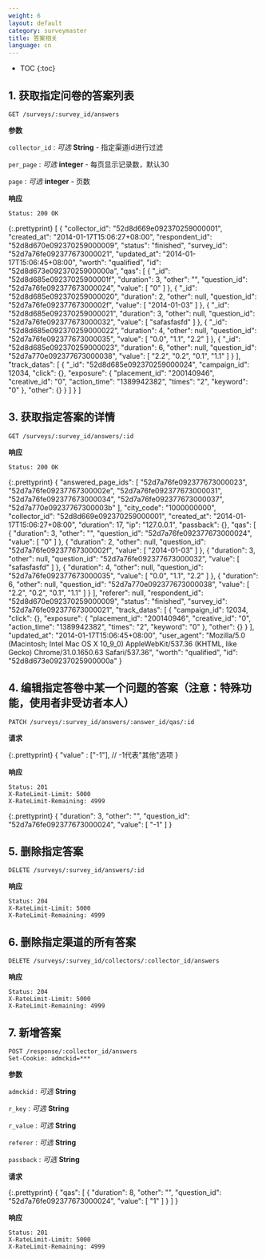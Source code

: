 ```yaml
---
weight: 6
layout: default
category: surveymaster
title: 答案相关
language: cn
---
```


* TOC
{:toc}

## 1. 获取指定问卷的答案列表
    GET /surveys/:survey_id/answers

**参数**

`collector_id`
: _可选_ **String** - 指定渠道id进行过滤

`per_page`
: _可选_ **integer** - 每页显示记录数，默认30

`page`
: _可选_ **integer** - 页数

**响应**

    Status: 200 OK

{:.prettyprint}
    [
        {
            "collector_id": "52d8d669e092370259000001",
            "created_at": "2014-01-17T15:06:27+08:00",
            "respondent_id": "52d8d670e092370259000009",
            "status": "finished",
            "survey_id": "52d7a76fe092377673000021",
            "updated_at": "2014-01-17T15:06:45+08:00",
            "worth": "qualified",
            "id": "52d8d673e09237025900000a",
            "qas": [
                {
                    "_id": "52d8d685e09237025900001f",
                    "duration": 3,
                    "other": "",
                    "question_id": "52d7a76fe092377673000024",
                    "value": [
                        "0"
                    ]
                },
                {
                    "_id": "52d8d685e092370259000020",
                    "duration": 2,
                    "other": null,
                    "question_id": "52d7a76fe09237767300002f",
                    "value": [
                        "2014-01-03"
                    ]
                },
                {
                    "_id": "52d8d685e092370259000021",
                    "duration": 3,
                    "other": null,
                    "question_id": "52d7a76fe092377673000032",
                    "value": [
                        "safasfasfd"
                    ]
                },
                {
                    "_id": "52d8d685e092370259000022",
                    "duration": 4,
                    "other": null,
                    "question_id": "52d7a76fe092377673000035",
                    "value": [
                        "0.0",
                        "1.1",
                        "2.2"
                    ]
                },
                {
                    "_id": "52d8d685e092370259000023",
                    "duration": 6,
                    "other": null,
                    "question_id": "52d7a770e092377673000038",
                    "value": [
                        "2.2",
                        "0.2",
                        "0.1",
                        "1.1"
                    ]
                }
            ],
            "track_datas": [
                {
                    "_id": "52d8d685e092370259000024",
                    "campaign_id": 12034,
                    "click": {},
                    "exposure": {
                        "placement_id": "200140946",
                        "creative_id": "0",
                        "action_time": "1389942382",
                        "times": "2",
                        "keyword": "0"
                    },
                    "other": {}
                }
            ]
        }
    ]


## 3. 获取指定答案的详情
    GET /surveys/:survey_id/answers/:id

**响应**

    Status: 200 OK

{:.prettyprint}
    {
        "answered_page_ids": [
            "52d7a76fe092377673000023",
            "52d7a76fe09237767300002e",
            "52d7a76fe092377673000031",
            "52d7a76fe092377673000034",
            "52d7a76fe092377673000037",
            "52d7a770e09237767300003b"
        ],
        "city_code": "1000000000",
        "collector_id": "52d8d669e092370259000001",
        "created_at": "2014-01-17T15:06:27+08:00",
        "duration": 17,
        "ip": "127.0.0.1",
        "passback": {},
        "qas": [
            {
                "duration": 3,
                "other": "",
                "question_id": "52d7a76fe092377673000024",
                "value": [
                    "0"
                ]
            },
            {
                "duration": 2,
                "other": null,
                "question_id": "52d7a76fe09237767300002f",
                "value": [
                    "2014-01-03"
                ]
            },
            {
                "duration": 3,
                "other": null,
                "question_id": "52d7a76fe092377673000032",
                "value": [
                    "safasfasfd"
                ]
            },
            {
                "duration": 4,
                "other": null,
                "question_id": "52d7a76fe092377673000035",
                "value": [
                    "0.0",
                    "1.1",
                    "2.2"
                ]
            },
            {
                "duration": 6,
                "other": null,
                "question_id": "52d7a770e092377673000038",
                "value": [
                    "2.2",
                    "0.2",
                    "0.1",
                    "1.1"
                ]
            }
        ],
        "referer": null,
        "respondent_id": "52d8d670e092370259000009",
        "status": "finished",
        "survey_id": "52d7a76fe092377673000021",
        "track_datas": [
            {
                "campaign_id": 12034,
                "click": {},
                "exposure": {
                    "placement_id": "200140946",
                    "creative_id": "0",
                    "action_time": "1389942382",
                    "times": "2",
                    "keyword": "0"
                },
                "other": {}
            }
        ],
        "updated_at": "2014-01-17T15:06:45+08:00",
        "user_agent": "Mozilla/5.0 (Macintosh; Intel Mac OS X 10_9_0) AppleWebKit/537.36 (KHTML, like Gecko) Chrome/31.0.1650.63 Safari/537.36",
        "worth": "qualified",
        "id": "52d8d673e09237025900000a"
    }

## 4. 编辑指定答卷中某一个问题的答案（注意：特殊功能，使用者非受访者本人）
    PATCH /surveys/:survey_id/answers/:answer_id/qas/:id

**请求**

{:.prettyprint}
    {
        "value" : ["-1"], // -1代表"其他"选项
    }


**响应**

    Status: 201
    X-RateLimit-Limit: 5000
    X-RateLimit-Remaining: 4999

{:.prettyprint}
    {
        "duration": 3,
        "other": "",
        "question_id": "52d7a76fe092377673000024",
        "value": [
            "-1"
        ]
    }

## 5. 删除指定答案
    DELETE /surveys/:survey_id/answers/:id

**响应**

    Status: 204
    X-RateLimit-Limit: 5000
    X-RateLimit-Remaining: 4999

## 6. 删除指定渠道的所有答案
    DELETE /surveys/:survey_id/collectors/:collector_id/answers

**响应**

    Status: 204
    X-RateLimit-Limit: 5000
    X-RateLimit-Remaining: 4999

## 7. 新增答案
    POST /response/:collector_id/answers
    Set-Cookie: admckid=***

**参数**

`admckid`
: _可选_ **String**

`r_key`
: _可选_ **String**

`r_value`
: _可选_ **String**

`referer`
: _可选_ **String**

`passback`
: _可选_ **String**


**请求**

{:.prettyprint}
    {
        "qas": [
                {
                    "duration": 8,
                    "other": "",
                    "question_id": "52d7a76fe092377673000024",
                    "value": [
                            "1"
                    ]
                }
        ]
    }

**响应**

    Status: 201
    X-RateLimit-Limit: 5000
    X-RateLimit-Remaining: 4999
